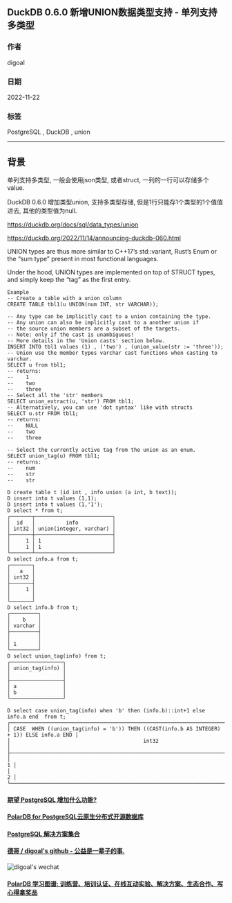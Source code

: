 ## DuckDB 0.6.0 新增UNION数据类型支持 - 单列支持多类型  
        
### 作者        
digoal        
        
### 日期        
2022-11-22       
        
### 标签        
PostgreSQL , DuckDB , union          
        
----        
        
## 背景        
单列支持多类型, 一般会使用json类型, 或者struct, 一列的一行可以存储多个value.    
  
DuckDB 0.6.0 增加类型union, 支持多类型存储, 但是1行只能存1个类型的1个值值进去, 其他的类型值为null.     
  
https://duckdb.org/docs/sql/data_types/union  
  
https://duckdb.org/2022/11/14/announcing-duckdb-060.html  
  
UNION types are thus more similar to C++17’s std::variant, Rust’s Enum or the “sum type” present in most functional languages.  
  
Under the hood, UNION types are implemented on top of STRUCT types, and simply keep the “tag” as the first entry.  
  
```  
Example  
-- Create a table with a union column  
CREATE TABLE tbl1(u UNION(num INT, str VARCHAR));  
  
-- Any type can be implicitly cast to a union containing the type.  
-- Any union can also be implicitly cast to a another union if   
-- the source union members are a subset of the targets.  
-- Note: only if the cast is unambiguous!   
-- More details in the 'Union casts' section below.  
INSERT INTO tbl1 values (1) , ('two') , (union_value(str := 'three'));  
-- Union use the member types varchar cast functions when casting to varchar.  
SELECT u from tbl1;  
-- returns:  
--    1  
--    two  
--    three  
-- Select all the 'str' members  
SELECT union_extract(u, 'str') FROM tbl1;  
-- Alternatively, you can use 'dot syntax' like with structs  
SELECT u.str FROM tbl1;  
-- returns:   
--    NULL  
--    two  
--    three  
  
-- Select the currently active tag from the union as an enum.  
SELECT union_tag(u) FROM tbl1;  
-- returns:  
--    num  
--    str  
--    str  
```  
  
  
```  
D create table t (id int , info union (a int, b text));  
D insert into t values (1,1);  
D insert into t values (1,'1');  
D select * from t;  
┌───────┬─────────────────────────┐  
│  id   │          info           │  
│ int32 │ union(integer, varchar) │  
├───────┼─────────────────────────┤  
│     1 │ 1                       │  
│     1 │ 1                       │  
└───────┴─────────────────────────┘  
D select info.a from t;  
┌───────┐  
│   a   │  
│ int32 │  
├───────┤  
│     1 │  
│       │  
└───────┘  
D select info.b from t;  
┌─────────┐  
│    b    │  
│ varchar │  
├─────────┤  
│         │  
│ 1       │  
└─────────┘  
D select union_tag(info) from t;  
┌─────────────────┐  
│ union_tag(info) │  
│                 │  
├─────────────────┤  
│ a               │  
│ b               │  
└─────────────────┘  
  
D select case union_tag(info) when 'b' then (info.b)::int+1 else info.a end  from t;  
┌───────────────────────────────────────────────────────────────────────────────────────────┐  
│ CASE  WHEN ((union_tag(info) = 'b')) THEN ((CAST(info.b AS INTEGER) + 1)) ELSE info.a END │  
│                                           int32                                           │  
├───────────────────────────────────────────────────────────────────────────────────────────┤  
│                                                                                         1 │  
│                                                                                         2 │  
└───────────────────────────────────────────────────────────────────────────────────────────┘  
```  
  
  
#### [期望 PostgreSQL 增加什么功能?](https://github.com/digoal/blog/issues/76 "269ac3d1c492e938c0191101c7238216")
  
  
#### [PolarDB for PostgreSQL云原生分布式开源数据库](https://github.com/ApsaraDB/PolarDB-for-PostgreSQL "57258f76c37864c6e6d23383d05714ea")
  
  
#### [PostgreSQL 解决方案集合](https://yq.aliyun.com/topic/118 "40cff096e9ed7122c512b35d8561d9c8")
  
  
#### [德哥 / digoal's github - 公益是一辈子的事.](https://github.com/digoal/blog/blob/master/README.md "22709685feb7cab07d30f30387f0a9ae")
  
  
![digoal's wechat](../pic/digoal_weixin.jpg "f7ad92eeba24523fd47a6e1a0e691b59")
  
  
#### [PolarDB 学习图谱: 训练营、培训认证、在线互动实验、解决方案、生态合作、写心得拿奖品](https://www.aliyun.com/database/openpolardb/activity "8642f60e04ed0c814bf9cb9677976bd4")
  
